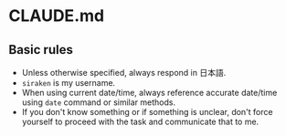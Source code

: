 # CLAUDE.md

## Basic rules

- Unless otherwise specified, always respond in 日本語.
- `siraken` is my username.
- When using current date/time, always reference accurate date/time using `date` command or similar methods.
- If you don't know something or if something is unclear, don't force yourself to proceed with the task and communicate that to me.
